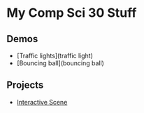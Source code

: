 # My Comp Sci 30 Stuff

## Demos
- [Traffic lights](traffic light)
- [Bouncing ball](bouncing ball)

## Projects
- [Interactive Scene](scene)
